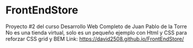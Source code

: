 # FrontEndStore
Proyecto #2 del curso Desarrollo Web Completo de Juan Pablo de la Torre
No es una tienda virtual, solo es un pequeño ejemplo con Html y CSS para reforzar CSS grid y BEM 
Link: https://david2508.github.io/FrontEndStore/
